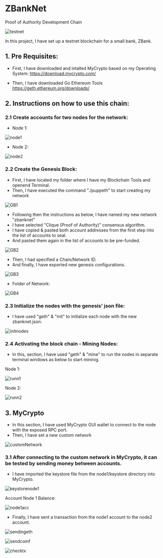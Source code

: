 # ZBankNet
Proof of Authority Development Chain

![testnet](Screenshots/testnet.png)

In this project, I have set up a testnet blockchain for a small bank, ZBank.


## 1. Pre Requisites: 

- First, I have downloaded and intalled MyCrypto based on my Operating System: https://download.mycrypto.com/ 

- Then, I have downloaded Go Ethereum Tools https://geth.ethereum.org/downloads/ 

## 2. Instructions on how to use this chain:

### 2.1 Create accounts for two nodes for the network:

- Node 1:

![node1](Screenshots/node1.png)

- Node 2:

![node2](Screenshots/node2.png)

### 2.2  Create the Genesis Block:
- First, I have located my folder where I have my Blockchain Tools and openend Terminal.
- Then, I have executed the command "./puppeth" to start creating my network

![GB1](Screenshots/GB1.png)

- Following then the instructions as below, I have named my new network "zbanknet"
- I have selected "Clique (Proof of Authority)" consensus algorithm.
- I have copied & pasted both account addresses from the first step into the list of accounts to seal.
- And pasted them again in the list of accounts to be pre-funded.

![GB2](Screenshots/GB2.png)

- Then, I had specified a Chain/Network ID.
- And finally, I have exported new genesis configurations.

![GB3](Screenshots/GB3.png)

- Folder of Network:

![GB4](Screenshots/GB4.png)

### 2.3 Initialize the nodes with the genesis' json file:

- I have used "geth" & "init" to initialize each node with the new zbanknet.json:

![initnodes](Screenshots/initnodes.png)

### 2.4 Activating the block chain - Mining Nodes:

- In this, section, I have used "geth" & "mine" to run the nodes in separate terminal windows as below to start mininig.

Node 1:

![runn1](Screenshots/runn1.png)

Node 2:

![runn2](Screenshots/runn2.png)

## 3. MyCrypto 

- In this section, I have used MyCrypto GUI wallet to connect to the node with the exposed RPC port.
- Then, I have set a new custom network 

![customNetwork](Screenshots/customNetwork.png)

### 3.1 After connecting to the custom network in MyCrypto, it can be tested by sending money between accounts.

-  I have imported the keystore file from the node1/keystore directory into MyCrypto.

![keystorenode1](Screenshots/keystorenode1.png)

Account Node 1 Balance:

![node1acc](Screenshots/node1acc.png)

- Finally, I have sent a transaction from the node1 account to the node2 account.

![sendingeth](Screenshots/sendingeth.png)

![sendcomf](Screenshots/sendcomf.png)

![checktx](Screenshots/checktx.png)
